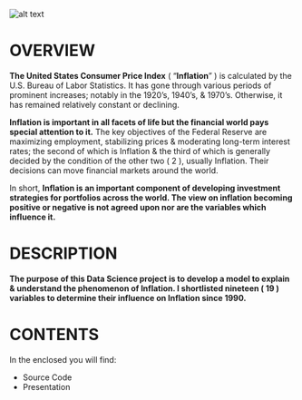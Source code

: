 ![alt text](https://github.com/sobcza11/Inflation/blob/main/_other/READ%20ME_Back.jpg)
# OVERVIEW
**The United States Consumer Price Index** ( “**Inflation**” ) is calculated by the U.S. Bureau of Labor Statistics. It has gone through various periods of prominent increases; notably in the 1920’s, 1940’s, & 1970’s. Otherwise, it has remained relatively constant or declining. 

**Inflation is important in all facets of life but the financial world pays special attention to it.** The key objectives of the Federal Reserve are maximizing employment, stabilizing prices & moderating long-term interest rates; the second of which is Inflation & the third of which is generally decided by the condition of the other two ( 2 ), usually Inflation. Their decisions can move financial markets around the world.

In short, **Inflation is an important component of developing investment strategies for portfolios across the world. The view on inflation becoming positive or negative is not agreed upon nor are the variables which influence it.**


# DESCRIPTION
**The purpose of this Data Science project is to develop a model to explain & understand the phenomenon of Inflation. I shortlisted nineteen ( 19 ) variables to determine their influence on Inflation since 1990.**

# CONTENTS
In the enclosed you will find:
   * Source Code
   * Presentation


